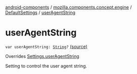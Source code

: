 [android-components](../../index.md) / [mozilla.components.concept.engine](../index.md) / [DefaultSettings](index.md) / [userAgentString](./user-agent-string.md)

# userAgentString

`var userAgentString: `[`String`](https://kotlinlang.org/api/latest/jvm/stdlib/kotlin/-string/index.html)`?` [(source)](https://github.com/mozilla-mobile/android-components/blob/master/components/concept/engine/src/main/java/mozilla/components/concept/engine/Settings.kt#L192)

Overrides [Settings.userAgentString](../-settings/user-agent-string.md)

Setting to control the user agent string.

